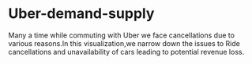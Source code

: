 # Uber-demand-supply
Many a time while commuting with Uber we face cancellations due to various reasons.In this visualization,we narrow down the issues to Ride cancellations and unavailability of cars leading to potential revenue loss.

